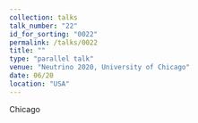 ```yaml
---
collection: talks
talk_number: "22"
id_for_sorting: "0022"
permalink: /talks/0022
title: "" 
type: "parallel talk"
venue: "Neutrino 2020, University of Chicago"
date: 06/20
location: "USA"
---
```


Chicago
